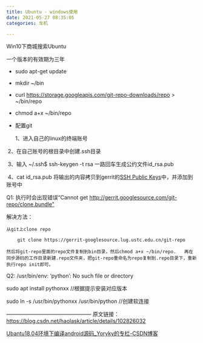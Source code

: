 ```yaml
---
title: Ubuntu - windows使用
date: 2021-05-27 08:35:05
categories: 车机

---
```


Win10下商城搜索Ubuntu

一个版本的有效期为三年

* sudo apt-get update
* mkdir ~/bin
* curl https://storage.googleapis.com/git-repo-downloads/repo > ~/bin/repo
* chmod a+x ~/bin/repo
* 配置git

  1、进入自己的linux的终端账号 

​      2、在自己账号的根目录中创建.ssh目录

​      3、输入 ~/.ssh$ ssh-keygen -t rsa 一路回车生成公约文件id_rsa.pub

​      4、cat id_rsa.pub 将输出的内容拷贝到gerrit的[SSH Public Keys](http://39.108.176.27:9090/#/settings/ssh-keys)中，并添加到账号中



Q1: 执行时会出现错误“Cannot get http://gerrit.googlesource.com/git-repo/clone.bundle”

解决方法：

    从git上clone repo
    
        git clone https://gerrit-googlesource.lug.ustc.edu.cn/git-repo
    
    然后将git-repo里面的repo文件复制到bin目录，然后chmod a+x ~/bin/repo.   再在同步源码的工作目录新建.repo文件夹，把git-repo重命名为repo复制到.repo目录下，重新执行repo init即可。
Q2: /usr/bin/env: ‘python’: No such file or directory

sudo apt install  pythonxx //根据提示安装对应版本

sudo ln -s /usr/bin/pythonxx /usr/bin/python //创建软连接



————————————————
原文链接：https://blog.csdn.net/haolask/article/details/102826032

[Ubantu18.04环境下编译android源码_Yoryky的专栏-CSDN博客](https://blog.csdn.net/Yoryky/article/details/81813717)